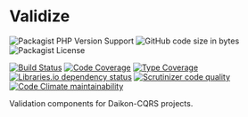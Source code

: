 # Validize

![Packagist PHP Version Support](https://img.shields.io/packagist/php-v/daikon/validize)
![GitHub code size in bytes](https://img.shields.io/github/languages/code-size/daikon-cqrs/validize)
![Packagist License](https://img.shields.io/packagist/l/daikon/validize)

[![Build Status](https://travis-ci.com/daikon-cqrs/validize.svg?branch=master)](https://travis-ci.com/daikon-cqrs/validize)
[![Code Coverage](https://img.shields.io/codecov/c/github/daikon-cqrs/validize)](https://codecov.io/gh/daikon-cqrs/validize)
[![Type Coverage](https://shepherd.dev/github/daikon-cqrs/validize/coverage.svg)](https://shepherd.dev/github/daikon-cqrs/validize)
[![Libraries.io dependency status](https://img.shields.io/librariesio/github/daikon-cqrs/validize)](https://libraries.io/github/daikon-cqrs/validize)
[![Scrutinizer code quality](https://img.shields.io/scrutinizer/quality/g/daikon-cqrs/validize/master)](https://scrutinizer-ci.com/g/daikon-cqrs/validize/?branch=master)
[![Code Climate maintainability](https://img.shields.io/codeclimate/maintainability/daikon-cqrs/validize)](https://codeclimate.com/github/daikon-cqrs/validize/maintainability)

Validation components for Daikon-CQRS projects.

